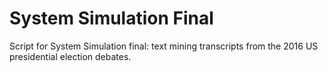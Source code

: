 # System Simulation Final

Script for System Simulation final: text mining transcripts from the 2016 US presidential election debates.
